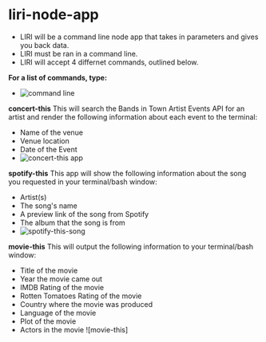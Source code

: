 # liri-node-app
* LIRI will be a command line node app that takes in parameters and gives you back data.
* LIRI must be ran in a command line.
* LIRI will accept 4 differnet commands, outlined below.

**For a list of commands, type:**
* ![command line](/code/liri-node-app/commandLine.png)

**concert-this**
This will search the Bands in Town Artist Events API for an artist and render the following information about each event to the terminal:

* Name of the venue
* Venue location
* Date of the Event 
* ![concert-this app](/code/liri-node-app/concertThis.png)

**spotify-this**
This app will show the following information about the song you requested in your terminal/bash window:

* Artist(s)
* The song's name
* A preview link of the song from Spotify
* The album that the song is from
* ![spotify-this-song](/code/liri-node-app/spotify.png)

**movie-this**
This will output the following information to your terminal/bash window:
* Title of the movie
* Year the movie came out
* IMDB Rating of the movie
* Rotten Tomatoes Rating of the movie
* Country where the movie was produced
* Language of the movie
* Plot of the movie
* Actors in the movie
![movie-this]







